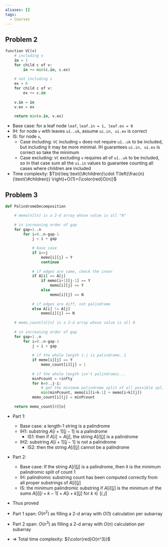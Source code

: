 ```yaml
---
aliases: []
tags:
  - Courses
---
```


## Problem 2

```python
function VC(v)
	# including v
	in = 1
	for child c of v:
		in += min(c.in, c.ex)
	
	# not including v
	ex = 0
	for child c of v:
		ex += c.in
		
	v.in = in
	v.ex = ex
	
	return min(v.in, v.ex)
```

- Base case: for a leaf node `leaf`, `leaf.in = 1, leaf.ex = 0`
- IH: for node `v` with leaves `u1..uk`, assume `ui.in, ui.ex` is correct
- IS: for node `v`,
	- Case including: `VC` including `v` does not require `u1..uk` to be included, but including it may be more minimal. IH guarantees `ui.in, ui.ex` is correct so take the minimum
	- Case excluding: `VC` excluding `v` requires all of `u1..uk` to be included, so in that case sum all the `ui.in` values to guarantee counting all cases where children are included
- Time complexity: $T(n)\leq \text{\#children}\cdot T\left(\frac{n}{\text{\#children}} \right)+O(1)={\color{red}O(n)}$

## Problem 3

```python
def PalindromeDecomposition

	# memo[n][n] is a 2-d array whose value is all "N"
	
	# in increasing order of gap
	for gap=1..n
		for i=0..n-gap-1
			j = i + gap
			
			# base case
			if i==j
				memo[i][j] = Y
				continue
				
			# if edges are same, check the inner
			if A[i] == A[j]
				if memo[i+1][j-1] == Y
					memo[i][j] == Y
				else
					memo[i][j] == N
					
			# if edges are diff, not palindrome
			else A[i] != A[j]
				memo[i][j] == N
	
	# memo_count[n][n] is a 2-d array whose value is all 0.
	
	# in increasing order of gap
	for gap=1..n
		for i=0..n-gap-1
			j = i + gap
			
			# if the whole length i-j is palindrome, 1
			if memo[i][j] == Y
				memo_count[i][j] = 1
				
			# if the whole length isn't palindromic...
			minPcount = +infty
			for k=0..j-i:
				# get the minimum palindrome split of all possible splits
				min(minPcount, memo[i][i+k-1] + memo[i+k][j])
			memo_count[i][j] = minPcount
	
	return memo_count[0][n]

```

- Part 1:
	- Base case: a length-1 string is a palindrome
	- IH1: substring $A[i+1][j-1]$ is a palindrome
		- IS1: then if $A[i]=A[j]$, the string $A[i][j]$ is a palindrome
	- IH2: substring $A[i+1][j-1]$ is not a palindrome
		- IS2: then the string $A[i][j]$ cannot be a palindrome
- Part 2:
	- Base case: If the string $A[i][j]$ is a palindrome, then it is the minimum palindromic split of count 1
	- IH: palindromic substring count has been computed correctly from all proper substrings of $A[i][j]$
	- IS: the minimum palindromic substring if $A[i][j]$ is the minimum of the sums $A[i][i+k-1]+A[i+k][j]$ for $k \in [i,j]$
- Thus proved

- Part 1 span: $O(n^2)$ as filling a 2-d array with $O(1)$ calculation per subarray
- Part 2 span: $O(n^3)$ as filling a 2-d array with $O(n)$ calculation per subarray
- ⇒ Total time complexity: ${\color{red}O(n^3)}$

